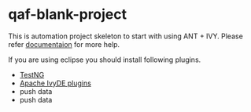 # qaf-blank-project

This is automation project skeleton to start with using ANT + IVY. Please refer [documentaion](https://qmetry.github.io/qaf/) for more help.

If you are using eclipse you should install following plugins.
* [TestNG](http://testng.org/doc/eclipse.html)
* [Apache IvyDE plugins](https://ant.apache.org/ivy/ivyde/download.html)
* push data
* push data
